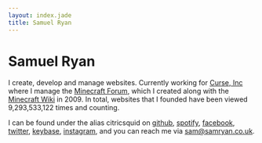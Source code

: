 ```yaml
---
layout: index.jade
title: Samuel Ryan
---
```


# Samuel Ryan

I create, develop and manage websites. Currently working for
[Curse, Inc][1] where I manage the [Minecraft Forum][2], which I created along
with the [Minecraft Wiki][3] in 2009. In total, websites that I founded have
been viewed 9,293,533,122 times and counting.

I can be found under the alias citricsquid on
[github](https://github.com/citricsquid),
[spotify](https://open.spotify.com/user/citricsquid),
[facebook](https://facebook.com/citricsquid),
[twitter](https://twitter.com/citricsquid),
[keybase](https://keybase.io/citricsquid),
[instagram](https://instagram.com/citricsquid),
and you can reach me via [sam@samryan.co.uk](mailto:sam@samryan.co.uk).

[1]: <http://www.curseinc.com>
[2]: <http://www.minecraftforum.net>
[3]: <http://www.minecraftwiki.net>